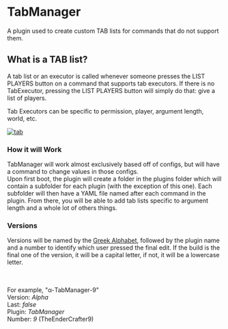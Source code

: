 # TabManager
A plugin used to create custom TAB lists for commands that do not support them.

## What is a TAB list?
A tab list or an executor is called whenever someone presses the LIST PLAYERS button on a command that supports
tab executors. If there is no TabExecutor, pressing the LIST PLAYERS button will simply do that: give a list of players.
  
  Tab Executors can be specific to permission, player, argument length, world, etc.

<a href="https://ibb.co/cOp6N5"><img src="https://preview.ibb.co/cbWLh5/tab.gif" alt="tab" border="0" /></a>

### How it will Work
TabManager will work almost exclusively based off of configs, but will have a command to change values in those configs. 
<br>
Upon first boot, the plugin will create a folder in the plugins folder which will contain a subfolder for each plugin (with the exception of this one). Each subfolder will then have a YAML file named after each command in the plugin. From there, you will be able to add tab lists specific to argument length and a whole lot of others things.

### Versions
Versions will be named by the <a href="https://en.wikipedia.org/wiki/Greek_alphabet">Greek Alphabet</a>, followed by the plugin name and a number to identify which user pressed the final edit. If the build is the final one of the version, it will be a capital letter, if not, it will be a lowercase letter.

<br>
<br>
For example, "α-TabManager-9"
<br>
Version: <i>Alpha</i>
<br>
Last: <i>false</i>
<br>
Plugin: <i>TabManager</i>
<br>
Number: <i>9</i> (TheEnderCrafter9)
